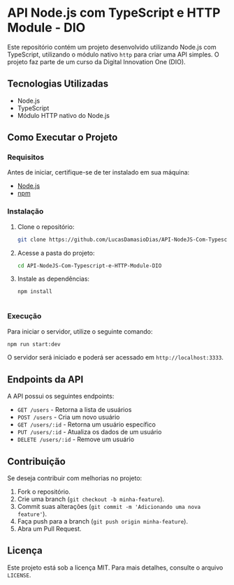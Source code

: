 # API Node.js com TypeScript e HTTP Module - DIO

Este repositório contém um projeto desenvolvido utilizando Node.js com TypeScript, utilizando o módulo nativo `http` para criar uma API simples. O projeto faz parte de um curso da Digital Innovation One (DIO).

## Tecnologias Utilizadas

- Node.js
- TypeScript
- Módulo HTTP nativo do Node.js

## Como Executar o Projeto

### Requisitos

Antes de iniciar, certifique-se de ter instalado em sua máquina:

- [Node.js](https://nodejs.org/)
- [npm](https://www.npmjs.com/) 

### Instalação

1. Clone o repositório:

   ```sh
   git clone https://github.com/LucasDamasioDias/API-NodeJS-Com-Typescript-e-HTTP-Module-DIO.git
   ```

2. Acesse a pasta do projeto:

   ```sh
   cd API-NodeJS-Com-Typescript-e-HTTP-Module-DIO
   ```

3. Instale as dependências:

   ```sh
   npm install
 

### Execução

Para iniciar o servidor, utilize o seguinte comando:

```sh
npm run start:dev

```

O servidor será iniciado e poderá ser acessado em `http://localhost:3333`.


## Endpoints da API

A API possui os seguintes endpoints:

- `GET /users` - Retorna a lista de usuários
- `POST /users` - Cria um novo usuário
- `GET /users/:id` - Retorna um usuário específico
- `PUT /users/:id` - Atualiza os dados de um usuário
- `DELETE /users/:id` - Remove um usuário

## Contribuição

Se deseja contribuir com melhorias no projeto:

1. Fork o repositório.
2. Crie uma branch (`git checkout -b minha-feature`).
3. Commit suas alterações (`git commit -m 'Adicionando uma nova feature'`).
4. Faça push para a branch (`git push origin minha-feature`).
5. Abra um Pull Request.

## Licença

Este projeto está sob a licença MIT. Para mais detalhes, consulte o arquivo `LICENSE`.


